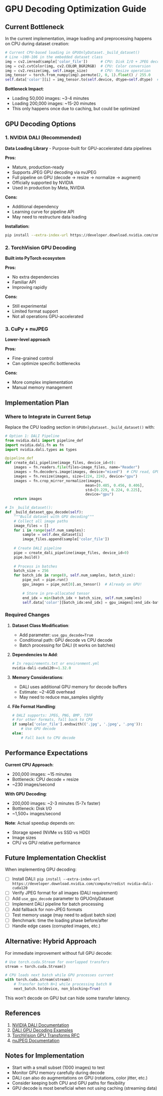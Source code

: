 # GPU Decoding Optimization Guide

## Current Bottleneck

In the current implementation, image loading and preprocessing happens on CPU during dataset creation:

```python
# Current CPU-based loading in GPUOnlyDataset._build_dataset()
# Line ~100-106 in the embedded dataset class
img = cv2.imread(sample['color_file'])      # CPU: Disk I/O + JPEG decode
img = cv2.cvtColor(img, cv2.COLOR_BGR2RGB)  # CPU: Color conversion
img = cv2.resize(img, self.image_size)      # CPU: Resize operation
img_tensor = torch.from_numpy(img).permute(2, 0, 1).float() / 255.0
self.data['color'][i] = img_tensor.to(self.device, dtype=self.dtype)  # CPU→GPU transfer
```

**Bottleneck Impact**: 
- Loading 50,000 images: ~3-4 minutes
- Loading 200,000 images: ~15-20 minutes
- This only happens once due to caching, but could be optimized

## GPU Decoding Options

### 1. NVIDIA DALI (Recommended)
**Data Loading Library** - Purpose-built for GPU-accelerated data pipelines

**Pros:**
- Mature, production-ready
- Supports JPEG GPU decoding via nvJPEG
- Full pipeline on GPU (decode → resize → normalize → augment)
- Officially supported by NVIDIA
- Used in production by Meta, NVIDIA

**Cons:**
- Additional dependency
- Learning curve for pipeline API
- May need to restructure data loading

**Installation:**
```bash
pip install --extra-index-url https://developer.download.nvidia.com/compute/redist --upgrade nvidia-dali-cuda120
```

### 2. TorchVision GPU Decoding
**Built into PyTorch ecosystem**

**Pros:**
- No extra dependencies
- Familiar API
- Improving rapidly

**Cons:**
- Still experimental
- Limited format support
- Not all operations GPU-accelerated

### 3. CuPy + nvJPEG
**Lower-level approach**

**Pros:**
- Fine-grained control
- Can optimize specific bottlenecks

**Cons:**
- More complex implementation
- Manual memory management

## Implementation Plan

### Where to Integrate in Current Setup

Replace the CPU loading section in `GPUOnlyDataset._build_dataset()` with:

```python
# Option 1: DALI Pipeline
from nvidia.dali import pipeline_def
import nvidia.dali.fn as fn
import nvidia.dali.types as types

@pipeline_def
def create_dali_pipeline(image_files, device_id=0):
    images = fn.readers.file(files=image_files, name="Reader")
    images = fn.decoders.image(images, device="mixed")  # CPU read, GPU decode
    images = fn.resize(images, size=(224, 224), device="gpu")
    images = fn.crop_mirror_normalize(images,
                                     mean=[0.485, 0.456, 0.406],
                                     std=[0.229, 0.224, 0.225],
                                     device="gpu")
    return images

# In _build_dataset():
def _build_dataset_gpu_decode(self):
    """Build dataset with GPU decoding"""
    # Collect all image paths
    image_files = []
    for i in range(self.num_samples):
        sample = self.dex_dataset[i]
        image_files.append(sample['color_file'])
    
    # Create DALI pipeline
    pipe = create_dali_pipeline(image_files, device_id=0)
    pipe.build()
    
    # Process in batches
    batch_size = 256
    for batch_idx in range(0, self.num_samples, batch_size):
        pipe_out = pipe.run()
        gpu_images = pipe_out[0].as_tensor()  # Already on GPU!
        
        # Store in pre-allocated tensor
        end_idx = min(batch_idx + batch_size, self.num_samples)
        self.data['color'][batch_idx:end_idx] = gpu_images[:end_idx-batch_idx]
```

### Required Changes

1. **Dataset Class Modification**:
   - Add parameter: `use_gpu_decode=True`
   - Conditional path: GPU decode vs CPU decode
   - Batch processing for DALI (it works on batches)

2. **Dependencies to Add**:
   ```python
   # In requirements.txt or environment.yml
   nvidia-dali-cuda120>=1.32.0
   ```

3. **Memory Considerations**:
   - DALI uses additional GPU memory for decode buffers
   - Estimate: ~2-4GB overhead
   - May need to reduce max_samples slightly

4. **File Format Handling**:
   ```python
   # DALI supports: JPEG, PNG, BMP, TIFF
   # For other formats, fall back to CPU
   if sample['color_file'].endswith(('.jpg', '.jpeg', '.png')):
       # Use GPU decode
   else:
       # Fall back to CPU decode
   ```

## Performance Expectations

**Current CPU Approach**:
- 200,000 images: ~15 minutes
- Bottleneck: CPU decode + resize
- ~230 images/second

**With GPU Decoding**:
- 200,000 images: ~2-3 minutes (5-7x faster)
- Bottleneck: Disk I/O
- ~1,500+ images/second

**Note**: Actual speedup depends on:
- Storage speed (NVMe vs SSD vs HDD)
- Image sizes
- CPU vs GPU relative performance

## Future Implementation Checklist

When implementing GPU decoding:

- [ ] Install DALI: `pip install --extra-index-url https://developer.download.nvidia.com/compute/redist nvidia-dali-cuda120`
- [ ] Verify JPEG format for all images (DALI requirement)
- [ ] Add `use_gpu_decode` parameter to GPUOnlyDataset
- [ ] Implement DALI pipeline for batch processing
- [ ] Add fallback for non-JPEG formats
- [ ] Test memory usage (may need to adjust batch size)
- [ ] Benchmark: time the loading phase before/after
- [ ] Handle edge cases (corrupted images, etc.)

## Alternative: Hybrid Approach

For immediate improvement without full GPU decode:

```python
# Use torch.cuda.Stream for overlapped transfers
stream = torch.cuda.Stream()

# CPU loads next batch while GPU processes current
with torch.cuda.stream(stream):
    # Transfer batch N+1 while processing batch N
    next_batch.to(device, non_blocking=True)
```

This won't decode on GPU but can hide some transfer latency.

## References

1. [NVIDIA DALI Documentation](https://docs.nvidia.com/deeplearning/dali/user-guide/docs/index.html)
2. [DALI GPU Decoding Examples](https://github.com/NVIDIA/DALI/tree/main/docs/examples)
3. [TorchVision GPU Transforms RFC](https://github.com/pytorch/vision/issues/4146)
4. [nvJPEG Documentation](https://docs.nvidia.com/cuda/nvjpeg/index.html)

## Notes for Implementation

- Start with a small subset (1000 images) to test
- Monitor GPU memory carefully during decode
- DALI can also do augmentations on GPU (rotations, color jitter, etc.)
- Consider keeping both CPU and GPU paths for flexibility
- GPU decode is most beneficial when not using caching (streaming data)